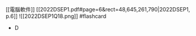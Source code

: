 [[電腦軟件]]
[[2022DSEP1.pdf#page=6&rect=48,645,261,790|2022DSEP1, p.6]]
![[2022DSEP1Q18.png]] #flashcard 
- D
